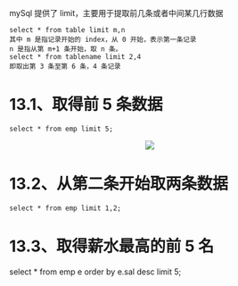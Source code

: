 mySql 提供了 limit，主要用于提取前几条或者中间某几行数据

    select * from table limit m,n
    其中 m 是指记录开始的 index，从 0 开始，表示第一条记录
    n 是指从第 m+1 条开始，取 n 条。
    select * from tablename limit 2,4
    即取出第 3 条至第 6 条，4 条记录

# 13.1、取得前 5 条数据

    select * from emp limit 5;

<div align="center"><img src="https://cdn.jsdelivr.net/gh/lcekold/blogimage@main/database/77.png"></div>

# 13.2、从第二条开始取两条数据

    select * from emp limit 1,2;

# 13.3、取得薪水最高的前 5 名

select * from emp e order by e.sal desc limit 5;

